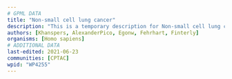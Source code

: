 ```yaml
---
# GPML DATA
title: "Non-small cell lung cancer"
description: "This is a temporary description for Non-small cell lung cancer"
authors: [Khanspers, AlexanderPico, Egonw, Fehrhart, Finterly]
organisms: [Homo sapiens]
# ADDITIONAL DATA
last-edited: 2021-06-23
communities: [CPTAC]
wpid: "WP4255"
---
```

